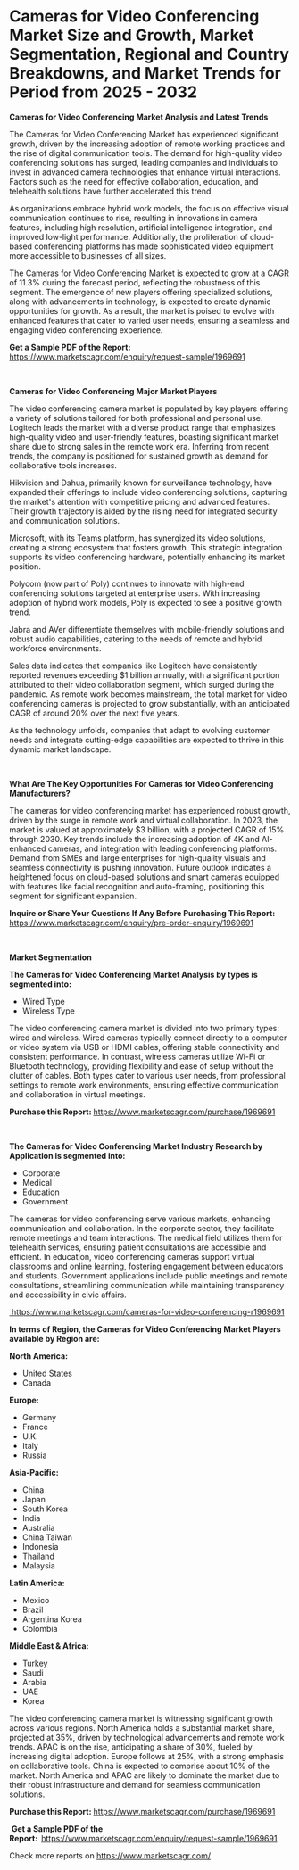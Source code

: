 <p><h1>Cameras for Video Conferencing Market Size and Growth, Market Segmentation, Regional and Country Breakdowns, and Market Trends for Period from 2025 -  2032</h1></p><p><strong>Cameras for Video Conferencing Market Analysis and Latest Trends</strong></p>
<p><p>The Cameras for Video Conferencing Market has experienced significant growth, driven by the increasing adoption of remote working practices and the rise of digital communication tools. The demand for high-quality video conferencing solutions has surged, leading companies and individuals to invest in advanced camera technologies that enhance virtual interactions. Factors such as the need for effective collaboration, education, and telehealth solutions have further accelerated this trend.</p><p>As organizations embrace hybrid work models, the focus on effective visual communication continues to rise, resulting in innovations in camera features, including high resolution, artificial intelligence integration, and improved low-light performance. Additionally, the proliferation of cloud-based conferencing platforms has made sophisticated video equipment more accessible to businesses of all sizes.</p><p>The Cameras for Video Conferencing Market is expected to grow at a CAGR of 11.3% during the forecast period, reflecting the robustness of this segment. The emergence of new players offering specialized solutions, along with advancements in technology, is expected to create dynamic opportunities for growth. As a result, the market is poised to evolve with enhanced features that cater to varied user needs, ensuring a seamless and engaging video conferencing experience.</p></p>
<p><strong>Get a Sample PDF of the Report:&nbsp;</strong> <a href="https://www.marketscagr.com/enquiry/request-sample/1969691?utm_campaign=1944&utm_medium=2&utm_source=Github&utm_content=ia&utm_term=20022025&utm_id=cameras-for-video-conferencing">https://www.marketscagr.com/enquiry/request-sample/1969691</a></p>
<p>&nbsp;</p>
<p><strong>Cameras for Video Conferencing Major Market Players</strong></p>
<p><p>The video conferencing camera market is populated by key players offering a variety of solutions tailored for both professional and personal use. Logitech leads the market with a diverse product range that emphasizes high-quality video and user-friendly features, boasting significant market share due to strong sales in the remote work era. Inferring from recent trends, the company is positioned for sustained growth as demand for collaborative tools increases.</p><p>Hikvision and Dahua, primarily known for surveillance technology, have expanded their offerings to include video conferencing solutions, capturing the market's attention with competitive pricing and advanced features. Their growth trajectory is aided by the rising need for integrated security and communication solutions.</p><p>Microsoft, with its Teams platform, has synergized its video solutions, creating a strong ecosystem that fosters growth. This strategic integration supports its video conferencing hardware, potentially enhancing its market position.</p><p>Polycom (now part of Poly) continues to innovate with high-end conferencing solutions targeted at enterprise users. With increasing adoption of hybrid work models, Poly is expected to see a positive growth trend.</p><p>Jabra and AVer differentiate themselves with mobile-friendly solutions and robust audio capabilities, catering to the needs of remote and hybrid workforce environments.</p><p>Sales data indicates that companies like Logitech have consistently reported revenues exceeding $1 billion annually, with a significant portion attributed to their video collaboration segment, which surged during the pandemic. As remote work becomes mainstream, the total market for video conferencing cameras is projected to grow substantially, with an anticipated CAGR of around 20% over the next five years. </p><p>As the technology unfolds, companies that adapt to evolving customer needs and integrate cutting-edge capabilities are expected to thrive in this dynamic market landscape.</p></p>
<p>&nbsp;</p>
<p><strong>What Are The Key Opportunities For Cameras for Video Conferencing Manufacturers?</strong></p>
<p><p>The cameras for video conferencing market has experienced robust growth, driven by the surge in remote work and virtual collaboration. In 2023, the market is valued at approximately $3 billion, with a projected CAGR of 15% through 2030. Key trends include the increasing adoption of 4K and AI-enhanced cameras, and integration with leading conferencing platforms. Demand from SMEs and large enterprises for high-quality visuals and seamless connectivity is pushing innovation. Future outlook indicates a heightened focus on cloud-based solutions and smart cameras equipped with features like facial recognition and auto-framing, positioning this segment for significant expansion.</p></p>
<p><strong>Inquire or Share Your Questions If Any Before Purchasing This Report:</strong> <a href="https://www.marketscagr.com/enquiry/pre-order-enquiry/1969691?utm_campaign=1944&utm_medium=2&utm_source=Github&utm_content=ia&utm_term=20022025&utm_id=cameras-for-video-conferencing">https://www.marketscagr.com/enquiry/pre-order-enquiry/1969691</a></p>
<p>&nbsp;</p>
<p><strong>Market Segmentation</strong></p>
<p><strong>The Cameras for Video Conferencing Market Analysis by types is segmented into:</strong></p>
<p><ul><li>Wired Type</li><li>Wireless Type</li></ul></p>
<p><p>The video conferencing camera market is divided into two primary types: wired and wireless. Wired cameras typically connect directly to a computer or video system via USB or HDMI cables, offering stable connectivity and consistent performance. In contrast, wireless cameras utilize Wi-Fi or Bluetooth technology, providing flexibility and ease of setup without the clutter of cables. Both types cater to various user needs, from professional settings to remote work environments, ensuring effective communication and collaboration in virtual meetings.</p></p>
<p><strong>Purchase this Report:&nbsp;</strong><a href="https://www.marketscagr.com/purchase/1969691?utm_campaign=1944&utm_medium=2&utm_source=Github&utm_content=ia&utm_term=20022025&utm_id=cameras-for-video-conferencing">https://www.marketscagr.com/purchase/1969691</a></p>
<p>&nbsp;</p>
<p><strong>The Cameras for Video Conferencing Market Industry Research by Application is segmented into:</strong></p>
<p><ul><li>Corporate</li><li>Medical</li><li>Education</li><li>Government</li></ul></p>
<p><p>The cameras for video conferencing serve various markets, enhancing communication and collaboration. In the corporate sector, they facilitate remote meetings and team interactions. The medical field utilizes them for telehealth services, ensuring patient consultations are accessible and efficient. In education, video conferencing cameras support virtual classrooms and online learning, fostering engagement between educators and students. Government applications include public meetings and remote consultations, streamlining communication while maintaining transparency and accessibility in civic affairs.</p></p>
<p><a href="https://www.marketscagr.com/cameras-for-video-conferencing-r1969691?utm_campaign=1944&utm_medium=2&utm_source=Github&utm_content=ia&utm_term=20022025&utm_id=cameras-for-video-conferencing">&nbsp;https://www.marketscagr.com/cameras-for-video-conferencing-r1969691</a></p>
<p><strong>In terms of Region, the Cameras for Video Conferencing Market Players available by Region are:</strong></p>
<p>
    <p> <strong> North America: </strong>
        <ul>
            <li>United States</li>
            <li>Canada</li>
        </ul>
        </p> 
    <p> <strong> Europe: </strong>
        <ul>
            <li>Germany</li>
            <li>France</li>
            <li>U.K.</li>
            <li>Italy</li>
            <li>Russia</li>
        </ul>
        </p> 
    <p> <strong> Asia-Pacific: </strong>
        <ul>
            <li>China</li>
            <li>Japan</li>
            <li>South Korea</li>
            <li>India</li>
            <li>Australia</li>
            <li>China Taiwan</li>
            <li>Indonesia</li>
            <li>Thailand</li>
            <li>Malaysia</li>
        </ul>
        </p> 
    <p> <strong> Latin America: </strong>
        <ul>
            <li>Mexico</li>
            <li>Brazil</li>
            <li>Argentina Korea</li>
            <li>Colombia</li>
        </ul>
        </p> 
    <p> <strong> Middle East & Africa: </strong>
        <ul>
            <li>Turkey</li>
            <li>Saudi</li>
            <li>Arabia</li>
            <li>UAE</li>
            <li>Korea</li>
        </ul>
    </p>
    </p>
<p><p>The video conferencing camera market is witnessing significant growth across various regions. North America holds a substantial market share, projected at 35%, driven by technological advancements and remote work trends. APAC is on the rise, anticipating a share of 30%, fueled by increasing digital adoption. Europe follows at 25%, with a strong emphasis on collaborative tools. China is expected to comprise about 10% of the market. North America and APAC are likely to dominate the market due to their robust infrastructure and demand for seamless communication solutions.</p></p>
<p><strong>Purchase this Report: </strong><a href="https://www.marketscagr.com/purchase/1969691?utm_campaign=1944&utm_medium=2&utm_source=Github&utm_content=ia&utm_term=20022025&utm_id=cameras-for-video-conferencing">https://www.marketscagr.com/purchase/1969691</a></p>
<p>&nbsp;<strong>Get a Sample PDF of the Report:&nbsp;&nbsp;</strong><a href="https://www.marketscagr.com/enquiry/request-sample/1969691?utm_campaign=1944&utm_medium=2&utm_source=Github&utm_content=ia&utm_term=20022025&utm_id=cameras-for-video-conferencing">https://www.marketscagr.com/enquiry/request-sample/1969691</a></p>
<p><strong></strong></p>
<p>Check more reports on <a href="https://www.marketscagr.com/?utm_campaign=1944&utm_medium=2&utm_source=Github&utm_content=ia&utm_term=20022025&utm_id=cameras-for-video-conferencing">https://www.marketscagr.com/</a></p>